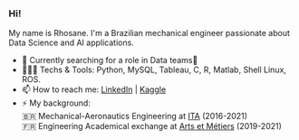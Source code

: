 ### Hi! 
My name is Rhosane. I'm a Brazilian mechanical engineer passionate about Data Science and AI applications. 

- 🔭 Currently searching for a role in Data teams🌱
- 👩🏽‍💻 Techs & Tools: Python, MySQL, Tableau, C, R, Matlab, Shell Linux, ROS.
- 📫 How to reach me: [LinkedIn](https://www.linkedin.com/in/rhosane-silva-dos-santos/) | 
                      [Kaggle](https://www.kaggle.com/rhosane)
- ⚡ My background:  
                     🇧🇷 Mechanical-Aeronautics Engineering at [ITA](http://www.ita.br/) (2016-2021)  
                     🇫🇷 Engineering Academical exchange at [Arts et Métiers](https://artsetmetiers.fr/en) (2019-2021)  

<!--
 ✨ _special_ ✨ 
Here are some ideas to get you started:
- 🔭 I’m currently working on ...
- 🌱 I’m currently learning ...
- 👯 I’m looking to collaborate on ...
- 🤔 I’m looking for help with ...
- 💬 Ask me about ...
- 📫 How to reach me: ...
- 😄 Pronouns: ...
- ⚡ Fun fact: ...
-->
